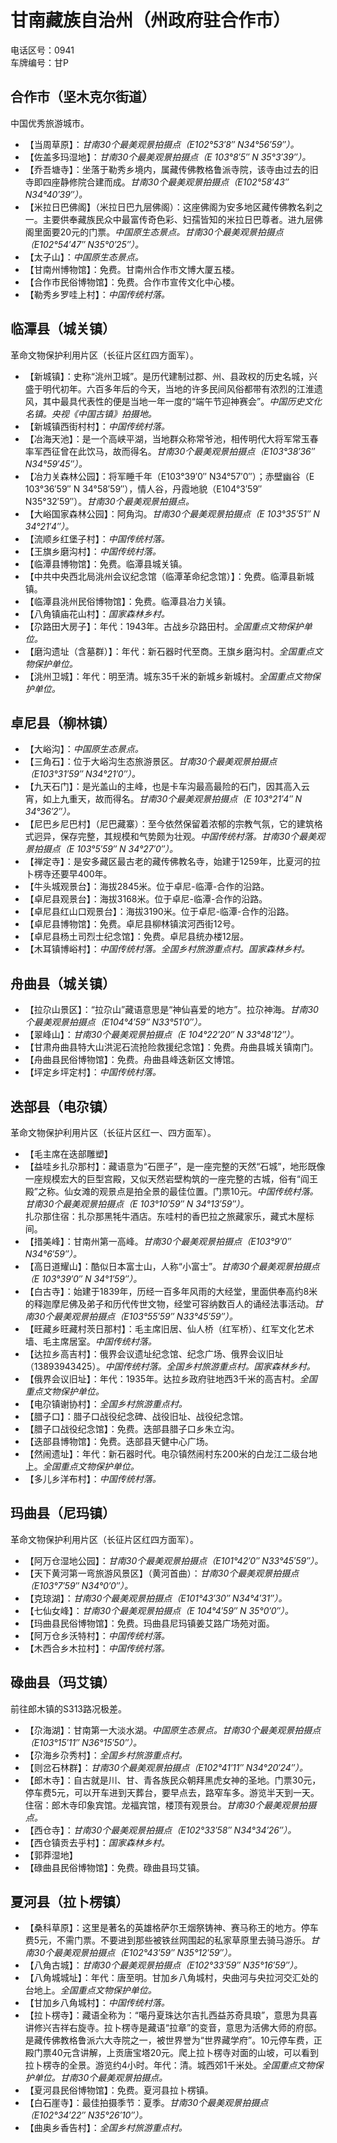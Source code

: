 # 甘南藏族自治州（州政府驻合作市）  
电话区号：0941  
车牌编号：甘P  
## 合作市（坚木克尔街道）  
中国优秀旅游城市。  
* 【当周草原】：*甘南30个最美观景拍摄点（E102°53′8″ N34°56′59″）。*  
* 【佐盖多玛湿地】：*甘南30个最美观景拍摄点（E 103°8′5″ N 35°3′39″）。*  
* 【乔吾塘寺】：坐落于勒秀乡境内，属藏传佛教格鲁派寺院，该寺由过去的旧寺即四座静修院合建而成。*甘南30个最美观景拍摄点（E102°58′43″ N34°40′39″）。*  
* 【米拉日巴佛阁】（米拉日巴九层佛阁）：这座佛阁为安多地区藏传佛教名刹之一。主要供奉藏族民众中最富传奇色彩、妇孺皆知的米拉日巴尊者。进九层佛阁里面要20元的门票。*中国原生态景点。甘南30个最美观景拍摄点（E102°54′47″ N35°0′25″）。*  
* 【太子山】：*中国原生态景点。*  
* 【甘南州博物馆】：免费。甘南州合作市文博大厦五楼。  
* 【合作市民俗博物馆】：免费。合作市宣传文化中心楼。  
* 【勒秀乡罗哇上村】：*中国传统村落。*  

## 临潭县（城关镇）  
革命文物保护利用片区（长征片区红四方面军）。  
* 【新城镇】：史称“洮州卫城”。是历代建制过郡、州、县政权的历史名城，兴盛于明代初年。六百多年后的今天，当地的许多民间风俗都带有浓烈的江淮遗风，其中最具代表性的便是当地一年一度的“端午节迎神赛会”。*中国历史文化名镇。央视《中国古镇》拍摄地。*  
* 【新城镇西街村村】：*中国传统村落。*  
* 【冶海天池】：是一个高峡平湖，当地群众称常爷池，相传明代大将军常玉春率军西征曾在此饮马，故而得名。*甘南30个最美观景拍摄点（E103°38′36″ N34°59′45″）。*  
* 【冶力关森林公园】：将军睡千年（E103°39′0″ N34°57′0″）；赤壁幽谷（E 103°36′59″ N 34°58′59″），情人谷，丹霞地貌（E104°3′59″ N35°32′59″）。*甘南30个最美观景拍摄点。*  
* 【大峪国家森林公园】：阿角沟。*甘南30个最美观景拍摄点（E 103°35′51″ N 34°21′4″）。*  
* 【流顺乡红堡子村】：*中国传统村落。*  
* 【王旗乡磨沟村】：*中国传统村落。*  
* 【临潭县博物馆】：免费。临潭县城关镇。  
* 【中共中央西北局洮州会议纪念馆（临潭革命纪念馆）】：免费。临潭县新城镇。  
* 【临潭县洮州民俗博物馆】：免费。临潭县冶力关镇。  
* 【八角镇庙花山村】：*国家森林乡村。*  
* 【尕路田大房子】：年代：1943年。古战乡尕路田村。*全国重点文物保护单位。*  
* 【磨沟遗址（含墓群）】：年代：新石器时代至商。王旗乡磨沟村。*全国重点文物保护单位。*  
* 【洮州卫城】：年代：明至清。城东35千米的新城乡新城村。*全国重点文物保护单位。*  

## 卓尼县（柳林镇）  
* 【大峪沟】：*中国原生态景点。*  
* 【三角石】：位于大峪沟生态旅游景区。*甘南30个最美观景拍摄点（E103°31′59″ N34°21′0″）。*  
* 【九天石门】：是光盖山的主峰，也是卡车沟最高最险的石门，因其高入云宵，如上九重天，故而得名。*甘南30个最美观景拍摄点（E 103°21′4″ N 34°36′2″）。*  
* 【尼巴乡尼巴村】（尼巴藏寨）：至今依然保留着浓郁的宗教气氛，它的建筑格式迥异，保存完整，其规模和气势颇为壮观。*中国传统村落。甘南30个最美观景拍摄点（E 103°5′59″ N 34°27′0″）。*  
* 【禅定寺】：是安多藏区最古老的藏传佛教名寺，始建于1259年，比夏河的拉卜楞寺还要早400年。  
* 【牛头城观景台】：海拔2845米。位于卓尼-临潭-合作的沿路。  
* 【卓尼县观景台】：海拔3168米。位于卓尼-临潭-合作的沿路。  
* 【卓尼县红山口观景台】：海拔3190米。位于卓尼-临潭-合作的沿路。  
* 【卓尼县博物馆】：免费。卓尼县柳林镇滨河西街12号。  
* 【卓尼县杨土司烈士纪念馆】：免费。卓尼县统办楼12层。  
* 【木耳镇博峪村】：*中国传统村落。全国乡村旅游重点村。国家森林乡村。*  

## 舟曲县（城关镇）  
* 【拉尕山景区】：“拉尕山”藏语意思是“神仙喜爱的地方”。拉尕神海。*甘南30个最美观景拍摄点（E104°4′59″ N33°51′0″）。*  
* 【翠峰山】：*甘南30个最美观景拍摄点（E 104°22′20″ N 33°48′12″）。*  
* 【甘肃舟曲县特大山洪泥石流抢险救援纪念馆】：免费。舟曲县城关镇南门。  
* 【舟曲县民俗博物馆】：免费。舟曲县峰迭新区文博馆。  
* 【坪定乡坪定村】：*中国传统村落。*  

## 迭部县（电尕镇）  
革命文物保护利用片区（长征片区红一、四方面军）。  
* 【毛主席在迭部雕塑】  
* 【益哇乡扎尕那村】：藏语意为“石匣子”，是一座完整的天然“石城”，地形既像一座规模宏大的巨型宫殿，又似天然岩壁构筑的一座完整的古城，俗有“阎王殿”之称。仙女滩的观景点是拍全景的最佳位置。门票10元。*中国传统村落。甘南30个最美观景拍摄点（E 103°10′59″ N 34°13′59″）。*  
扎尕那住宿：扎尕那黑牦牛酒店。东哇村的香巴拉之旅藏家乐，藏式木屋标间。  
* 【措美峰】：甘南州第一高峰。*甘南30个最美观景拍摄点（E103°9′0″ N34°6′59″）。*  
* 【高日道耀山】：酷似日本富士山，人称“小富士”。*甘南30个最美观景拍摄点（E 103°39′0″ N 34°1′59″）。*  
* 【白古寺】：始建于1839年，历经一百多年风雨的大经堂，里面供奉高约8米的释迦摩尼佛及弟子和历代传世文物，经堂可容纳数百人的诵经法事活动。*甘南30个最美观景拍摄点（E103°55′59″ N33°45′59″）。*  
* 【旺藏乡旺藏村茨日那村】：毛主席旧居、仙人桥（红军桥）、红军文化艺术墙、毛主席居室。*中国传统村落。*    
* 【达拉乡高吉村】：俄界会议遗址纪念馆、纪念广场、俄界会议旧址（13893943425）。*中国传统村落。全国乡村旅游重点村。国家森林乡村。*  
* 【俄界会议旧址】：年代：1935年。达拉乡政府驻地西3千米的高吉村。*全国重点文物保护单位。*  
* 【电尕镇谢协村】：*全国乡村旅游重点村。*  
* 【腊子口】：腊子口战役纪念碑、战役旧址、战役纪念馆。  
* 【腊子口战役纪念馆】：免费。迭部县腊子口乡朱立沟。  
* 【迭部县博物馆】：免费。迭部县天健中心广场。  
* 【然闹遗址】：年代：新石器时代。电尕镇然闹村东200米的白龙江二级台地上。*全国重点文物保护单位。*  
* 【多儿乡洋布村】：*中国传统村落。*  

## 玛曲县（尼玛镇）  
革命文物保护利用片区（长征片区红四方面军）。  
* 【阿万仓湿地公园】：*甘南30个最美观景拍摄点（E101°42′0″ N33°45′59″）。*  
* 【天下黄河第一弯旅游风景区】（黄河首曲）：*甘南30个最美观景拍摄点（E103°7′59″ N34°0′0″）。*  
* 【克琼湖】：*甘南30个最美观景拍摄点（E101°43′30″ N34°4′31″）。*  
* 【七仙女峰】：*甘南30个最美观景拍摄点（E 104°4′59″ N 35°0′0″）。*  
* 【玛曲县民俗博物馆】：免费。玛曲县尼玛镇姜艾路广场苑对面。  
* 【阿万仓乡沃特村】：*中国传统村落。*  
* 【木西合乡木拉村】：*中国传统村落。*  

## 碌曲县（玛艾镇）  
前往郎木镇的S313路况极差。  
* 【尕海湖】：甘南第一大淡水湖。*中国原生态景点。甘南30个最美观景拍摄点（E103°15′11″ N36°15′50″）。*  
* 【尕海乡尕秀村】：*全国乡村旅游重点村。*  
* 【则岔石林群】：*甘南30个最美观景拍摄点（E102°41′11″ N34°20′24″）。*  
* 【郎木寺】：自古就是川、甘、青各族民众朝拜黑虎女神的圣地。门票30元，停车费5元，可以开车进到天葬台，要早点去，路窄车多。游览半天到一天。住宿：郎木寺印象宾馆。龙福宾馆，楼顶有观景台。*甘南30个最美观景拍摄点。*  
* 【西仓寺】：*甘南30个最美观景拍摄点（E102°33′58″ N34°34′26″）。*  
* 【西仓镇贡去乎村】：*国家森林乡村。*  
* 【郭莽湿地】  
* 【碌曲县民俗博物馆】：免费。碌曲县玛艾镇。  

## 夏河县（拉卜楞镇）  
* 【桑科草原】：这里是著名的英雄格萨尔王烟祭铸神、赛马称王的地方。停车费5元，不需门票。不要进到那些被铁丝网围起的私家草原里去骑马游乐。*甘南30个最美观景拍摄点（E102°43′59″ N35°12′59″）。*  
* 【八角古城】：*甘南30个最美观景拍摄点（E102°33′59″ N35°16′59″）。*  
* 【八角城城址】：年代：唐至明。甘加乡八角城村，央曲河与央拉河交汇处的台地上。*全国重点文物保护单位。*  
* 【甘加乡八角城村】：*中国传统村落。*  
* 【拉卜楞寺】：藏语全称为：“噶丹夏珠达尔吉扎西益苏奇具琅”，意思为具喜讲修兴吉祥右旋寺。拉卜楞寺是藏语“拉章”的变音，意思为活佛大师的府邸。是藏传佛教格鲁派六大寺院之一，被世界誉为“世界藏学府”。10元停车费，正殿门票40元含讲解，上贡唐宝塔20元。爬上拉卜楞寺对面的山坡，可以看到拉卜楞寺的全景。游览约4小时。年代：清。城西郊1千米处。*全国重点文物保护单位。甘南30个最美观景拍摄点。*  
* 【夏河县民俗博物馆】：免费。夏河县拉卜楞镇。  
* 【白石崖寺】：最佳拍摄季节：夏季。*甘南30个最美观景拍摄点（E102°34′22″ N35°26′10″）。*  
* 【曲奥乡香告村】：*全国乡村旅游重点村。*  
